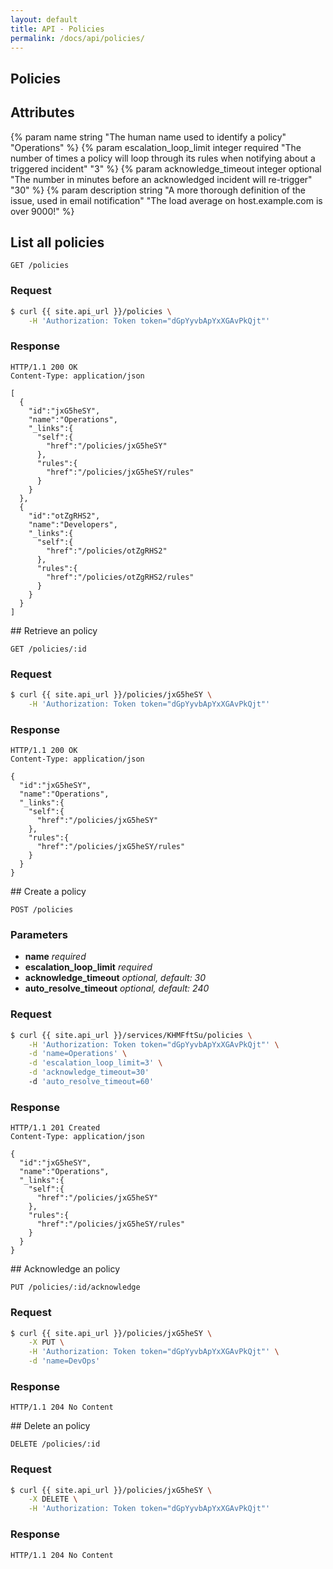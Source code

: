 ```yaml
---
layout: default
title: API - Policies
permalink: /docs/api/policies/
---
```


## Policies

<section id="#policies-index" class="doc-section row-fluid">

## Attributes

{% param name string "The human name used to identify a policy" "Operations" %}
{% param escalation_loop_limit integer required "The number of times a policy will loop through its rules when notifying about a triggered incident" "3" %}
{% param acknowledge_timeout integer optional "The number in minutes before an acknowledged incident will re-trigger" "30" %}
{% param description string "A more thorough definition of the issue, used in email notification" "The load average on host.example.com is over 9000!" %}

## List all policies

```
GET /policies
```

### Request

```bash
$ curl {{ site.api_url }}/policies \
    -H 'Authorization: Token token="dGpYyvbApYxXGAvPkQjt"'
```

### Response

```http
HTTP/1.1 200 OK
Content-Type: application/json

[
  {
    "id":"jxG5heSY",
    "name":"Operations",
    "_links":{
      "self":{
        "href":"/policies/jxG5heSY"
      },
      "rules":{
        "href":"/policies/jxG5heSY/rules"
      }
    }
  },
  {
    "id":"otZgRHS2",
    "name":"Developers",
    "_links":{
      "self":{
        "href":"/policies/otZgRHS2"
      },
      "rules":{
        "href":"/policies/otZgRHS2/rules"
      }
    }
  }
]
```
</section>

<section id="policies-show" class="doc-section row-fluid">
## Retrieve an policy

```
GET /policies/:id
```

### Request

```bash
$ curl {{ site.api_url }}/policies/jxG5heSY \
    -H 'Authorization: Token token="dGpYyvbApYxXGAvPkQjt"'
```

### Response

```http
HTTP/1.1 200 OK
Content-Type: application/json

{
  "id":"jxG5heSY",
  "name":"Operations",
  "_links":{
    "self":{
      "href":"/policies/jxG5heSY"
    },
    "rules":{
      "href":"/policies/jxG5heSY/rules"
    }
  }
}
```
</section>

<section id="policies-create" class="doc-section row-fluid">
## Create a policy

```
POST /policies
```

### Parameters

* **name** _required_
* **escalation_loop_limit** _required_
* **acknowledge_timeout** _optional, default: 30_
* **auto_resolve_timeout** _optional, default: 240_

### Request

```bash
$ curl {{ site.api_url }}/services/KHMFftSu/policies \
    -H 'Authorization: Token token="dGpYyvbApYxXGAvPkQjt"' \
    -d 'name=Operations' \
    -d 'escalation_loop_limit=3' \
    -d 'acknowledge_timeout=30'
    -d 'auto_resolve_timeout=60'
```

### Response

```http
HTTP/1.1 201 Created
Content-Type: application/json

{
  "id":"jxG5heSY",
  "name":"Operations",
  "_links":{
    "self":{
      "href":"/policies/jxG5heSY"
    },
    "rules":{
      "href":"/policies/jxG5heSY/rules"
    }
  }
}
```
</section>

<section id="policies-acknowledge" class="doc-section row-fluid">
## Acknowledge an policy

```
PUT /policies/:id/acknowledge
```

### Request

```bash
$ curl {{ site.api_url }}/policies/jxG5heSY \
    -X PUT \
    -H 'Authorization: Token token="dGpYyvbApYxXGAvPkQjt"' \
    -d 'name=DevOps'
```

### Response

```http
HTTP/1.1 204 No Content

```
</section>

<section id="policies-delete" class="doc-section row-fluid">
## Delete an policy

```
DELETE /policies/:id
```

### Request

```bash
$ curl {{ site.api_url }}/policies/jxG5heSY \
    -X DELETE \
    -H 'Authorization: Token token="dGpYyvbApYxXGAvPkQjt"'
```

### Response

```http
HTTP/1.1 204 No Content

```
</section>
